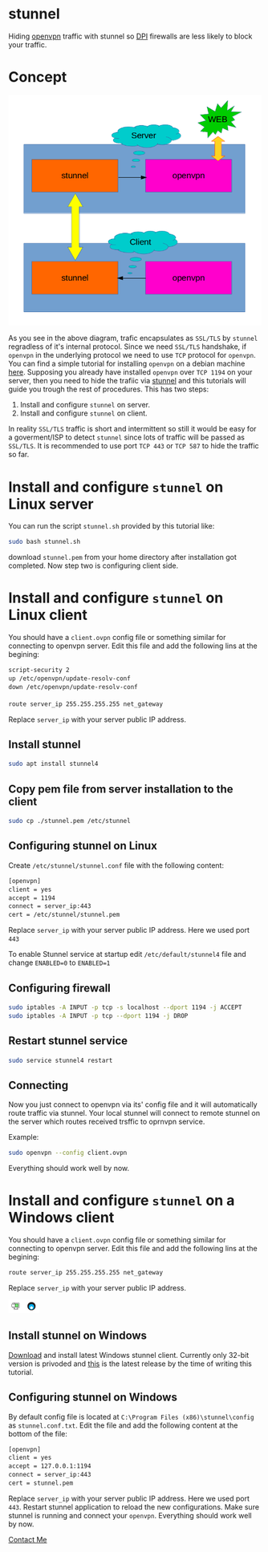 # stunnel
Hiding [openvpn](https://en.wikipedia.org/wiki/OpenVPN) traffic with stunnel so [DPI](https://en.wikipedia.org/wiki/Deep_packet_inspection) firewalls are less likely to block your traffic.

# Concept

<img src="./assets/img/diagram.png">

As you see in the above diagram, trafic encapsulates as `SSL/TLS` by `stunnel` regradless of it's internal protocol. Since we need `SSL/TLS` handshake, if `openvpn` in the underlying protocol we need to use `TCP` protocol for `openvpn`.
You can find a simple tutorial for installing `openvpn` on a debian machine [here](https://github.com/Xaqron/openvpn).
Supposing you already have installed `openvpn` over `TCP 1194` on your server, then you need to hide the trafiic via [stunnel](https://www.stunnel.org) and this tutorials will guide you trough the rest of procedures.
This has two steps:
1) Install and configure `stunnel` on server.
2) Install and configure `stunnel` on client.

In reality `SSL/TLS` traffic is short and intermittent so still it would be easy for a goverment/ISP to detect `stunnel` since lots of traffic will be passed as `SSL/TLS`. It is recommended to use port `TCP 443` or `TCP 587` to hide the traffic so far.

# Install and configure `stunnel` on Linux server

You can run the script `stunnel.sh` provided by this tutorial like:
```bash
sudo bash stunnel.sh
```
download `stunnel.pem` from your home directory after installation got completed.
Now step two is configuring client side.

# Install and configure `stunnel` on Linux client

You should have a `client.ovpn` config file or something similar for connecting to openvpn server.
Edit this file and add the following lins at the begining:

```bash
script-security 2
up /etc/openvpn/update-resolv-conf
down /etc/openvpn/update-resolv-conf

route server_ip 255.255.255.255 net_gateway
```

Replace `server_ip` with your server public IP address.

## Install stunnel

```bash
sudo apt install stunnel4
```

## Copy pem file from server installation to the client

```bash
sudo cp ./stunnel.pem /etc/stunnel
```

## Configuring stunnel on Linux

Create `/etc/stunnel/stunnel.conf` file with the following content:

```bash
[openvpn]
client = yes
accept = 1194
connect = server_ip:443
cert = /etc/stunnel/stunnel.pem
```

Replace `server_ip` with your server public IP address. Here we used port `443`

To enable Stunnel service at startup edit `/etc/default/stunnel4` file and change `ENABLED=0` to `ENABLED=1`

## Configuring firewall

```bash
sudo iptables -A INPUT -p tcp -s localhost --dport 1194 -j ACCEPT
sudo iptables -A INPUT -p tcp --dport 1194 -j DROP
```

## Restart stunnel service

```bash
sudo service stunnel4 restart
```

## Connecting

Now you just connect to openvpn via its' config file and it will automatically route traffic via stunnel. Your local stunnel will connect to remote stunnel on the server which routes received trsffic to oprnvpn service.

Example:

```bash
sudo openvpn --config client.ovpn
```

Everything should work well by now.

# Install and configure `stunnel` on a Windows client

You should have a `client.ovpn` config file or something similar for connecting to openvpn server.
Edit this file and add the following lins at the begining:

```bash
route server_ip 255.255.255.255 net_gateway
```

Replace `server_ip` with your server public IP address.

<img src="./assets/img/windows-tray.png">

## Install stunnel on Windows

[Download](https://www.stunnel.org/downloads.html) and install latest Windows stunnel client. Currently only 32-bit version is privoded and [this](https://www.stunnel.org/downloads/stunnel-5.44-win32-installer.exe) is the latest release by the time of writing this tutorial.

## Configuring stunnel on Windows

By default config file is located at `C:\Program Files (x86)\stunnel\config` as `stunnel.conf.txt`. Edit the file and add the following content at the bottom of the file:

```bash
[openvpn]
client = yes
accept = 127.0.0.1:1194
connect = server_ip:443
cert = stunnel.pem
```

Replace `server_ip` with your server public IP address. Here we used port `443`. Restart stunnel application to reload the new configurations.
Make sure stunnel is running and connect your `openvpn`. Everything should work well by now.

[Contact Me](https://twitter.com/xaqron)